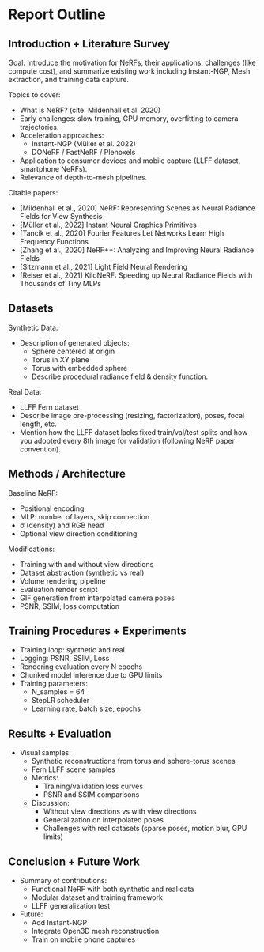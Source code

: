 # Report Outline

## Introduction + Literature Survey

Goal: Introduce the motivation for NeRFs, their applications, challenges (like compute cost), and summarize existing work including Instant-NGP, Mesh extraction, and training data capture.

Topics to cover:
- What is NeRF? (cite: Mildenhall et al. 2020)
- Early challenges: slow training, GPU memory, overfitting to camera trajectories.
- Acceleration approaches:
  - Instant-NGP (Müller et al. 2022)
  - DONeRF / FastNeRF / Plenoxels
- Application to consumer devices and mobile capture (LLFF dataset, smartphone NeRFs).
- Relevance of depth-to-mesh pipelines.

Citable papers:
- [Mildenhall et al., 2020] NeRF: Representing Scenes as Neural Radiance Fields for View Synthesis
- [Müller et al., 2022] Instant Neural Graphics Primitives
- [Tancik et al., 2020] Fourier Features Let Networks Learn High Frequency Functions
- [Zhang et al., 2020] NeRF++: Analyzing and Improving Neural Radiance Fields
- [Sitzmann et al., 2021] Light Field Neural Rendering
- [Reiser et al., 2021] KiloNeRF: Speeding up Neural Radiance Fields with Thousands of Tiny MLPs

## Datasets

Synthetic Data:
- Description of generated objects:
  - Sphere centered at origin
  - Torus in XY plane
  - Torus with embedded sphere
  - Describe procedural radiance field & density function.

Real Data:
- LLFF Fern dataset
- Describe image pre-processing (resizing, factorization), poses, focal length, etc.
- Mention how the LLFF dataset lacks fixed train/val/test splits and how you adopted every 8th image for validation (following NeRF paper convention).

## Methods / Architecture

Baseline NeRF:
- Positional encoding
- MLP: number of layers, skip connection
- σ (density) and RGB head
- Optional view direction conditioning

Modifications:
- Training with and without view directions
- Dataset abstraction (synthetic vs real)
- Volume rendering pipeline
- Evaluation render script
- GIF generation from interpolated camera poses
- PSNR, SSIM, loss computation

## Training Procedures + Experiments
- Training loop: synthetic and real
- Logging: PSNR, SSIM, Loss
- Rendering evaluation every N epochs
- Chunked model inference due to GPU limits
- Training parameters:
  - N_samples = 64
  - StepLR scheduler
  - Learning rate, batch size, epochs

## Results + Evaluation
- Visual samples:
  - Synthetic reconstructions from torus and sphere-torus scenes
  - Fern LLFF scene samples
  -  Metrics:
     -  Training/validation loss curves
     -  PSNR and SSIM comparisons
  -  Discussion:
     -  Without view directions vs with view directions
     -  Generalization on interpolated poses
     -  Challenges with real datasets (sparse poses, motion blur, GPU limits)

## Conclusion + Future Work
- Summary of contributions:
  - Functional NeRF with both synthetic and real data
  - Modular dataset and training framework
  - LLFF generalization test
- Future:
  - Add Instant-NGP
  - Integrate Open3D mesh reconstruction
  - Train on mobile phone captures